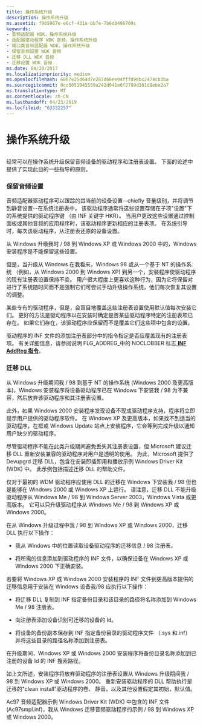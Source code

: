 ```yaml
---
title: 操作系统升级
description: 操作系统升级
ms.assetid: f985967e-e6cf-431a-bb7e-7b6d8486709c
keywords:
- 音频适配器 WDK，操作系统升级
- 适配器驱动程序 WDK 音频，操作系统升级
- 端口类音频适配器 WDK，操作系统升级
- 保留音频设置 WDK 音频
- 迁移 DLL WDK 音频
- 迁移设置 WDK 音频
ms.date: 04/20/2017
ms.localizationpriority: medium
ms.openlocfilehash: 6867e25d64d7e287d66ee04fffd96bc2474cb3ba
ms.sourcegitcommit: 0cc5051945559a242d941a6f2799d161d8eba2a7
ms.translationtype: MT
ms.contentlocale: zh-CN
ms.lasthandoff: 04/23/2019
ms.locfileid: "63332257"
---
```

# <a name="operating-system-upgrades"></a>操作系统升级


## <span id="operating_system_upgrades"></span><span id="OPERATING_SYSTEM_UPGRADES"></span>


经常可以在操作系统升级保留音频设备的驱动程序和注册表设置。 下面的论述中提供了实现此目的一些指导的原则。

### <a name="span-idpreservingaudiosettingsspanspan-idpreservingaudiosettingsspanspan-idpreservingaudiosettingsspanpreserving-audio-settings"></a><span id="Preserving_Audio_Settings"></span><span id="preserving_audio_settings"></span><span id="PRESERVING_AUDIO_SETTINGS"></span>保留音频设置

音频适配器驱动程序可以跟踪的其当前的设备设置--chiefly 音量级别，并将调节到静音设置--在系统注册表中。 该驱动程序通常将这些设置存储在子项"设置"下的系统提供的驱动程序键 （由 INF 关键字 HKR）。 当用户更改这些设置通过控制面板或其他音频的应用程序时，该驱动程序更新相应的注册表项。 在系统引导时，每次该驱动程序，从注册表还原的设备设置。

从 Windows 升级我时 / 98 到 Windows XP 或 Windows 2000 中的，Windows 安装程序是不能保留这些设置。

但是，当升级从 Windows 在我看来，Windows 98 或从一个基于 NT 的操作系统 （例如，从 Windows 2000 到 Windows XP) 到另一个，安装程序使驱动程序的现有注册表设置保持不变。 用户很大程度上更喜欢这种行为，因为它将保留对进行了系统随时间而不是强制它们可尝试手动升级操作系统，他们每次恢复其设置的调整。

某些专有的驱动程序，但是，会盲目地覆盖这些注册表设置使用默认值每次安装它们。 更好的方法是驱动程序以在安装时确定是否某些驱动程序特定的注册表项已存在。 如果它们存在，该驱动程序应保留而不是覆盖它们这些项中包含的设置。

驱动程序的 INF 文件的添加注册表部分中的指令指定是否应覆盖现有的注册表项。 有关详细信息，请参阅说明 FLG\_ADDREG\_中的 NOCLOBBER 标志[ **INF AddReg 指令**](https://msdn.microsoft.com/library/windows/hardware/ff546320)。

### <a name="span-idmigrationdllspanspan-idmigrationdllspanspan-idmigrationdllspanmigration-dll"></a><span id="Migration_DLL"></span><span id="migration_dll"></span><span id="MIGRATION_DLL"></span>迁移 DLL

从 Windows 升级期间我 / 98 到基于 NT 的操作系统 (Windows 2000 及更高版本)，Windows 安装程序将设备驱动程序已在 Windows 下安装我 / 98 为不兼容，然后放弃该驱动程序和其注册表设置。

此外，如果 Windows 2000 安装程序发现设备不现成驱动程序支持，程序将立即提示用户提供的驱动程序软件。 在 Windows XP 及更高版本，如果找不到适当的驱动程序，在框或 Windows Update 站点上安装程序，它会等到完成升级以通知用户缺少的驱动程序。

尽管驱动程序不能在此类升级期间避免丢失其注册表设置，但 Microsoft 建议迁移 DLL 重新安装兼容的驱动程序对用户是透明的使用。 为此，Microsoft 提供了 Devupgrd 迁移 DLL，包含在安装即插即用和播放示例 Windows Driver Kit (WDK) 中。 此示例包括描述迁移 DLL 的帮助文件。

仅对于最初的 WDM 驱动程序应使用 DLL 的迁移在 Windows 下安装我 / 98 但也是能够在 Windows 2000 或 Windows XP 上运行。 请注意，迁移 DLL 不能升级驱动程序从 Windows Me / 98 到 Windows Server 2003，Windows Vista 或更高版本。 它可以只升级驱动程序从 Windows Me / 98 到 Windows XP 或 Windows 2000。

在从 Windows 升级过程中我 / 98 到 Windows XP 或 Windows 2000，迁移 DLL 执行以下操作：

-   我从 Windows 中的位置读取设备驱动程序的迁移信息 / 98 注册表。

-   将所需的信息添加到驱动程序的 INF 文件，以确保设备在 Windows XP 或 Windows 2000 下正确安装。

若要将 Windows XP 或 Windows 2000 安装程序的 INF 文件到更高版本提供的迁移信息用于安装在 Windows 设备我/98 应执行以下操作：

-   将迁移 DLL 复制到 INF 指定备份目录和该目录的路径将名称添加到 Windows Me / 98 注册表。

-   向注册表添加设备识别可迁移的设备的 Id。

-   将设备的备份副本保存到 INF 指定备份目录的驱动程序文件 （.sys 和.inf） 并将这些目录的路径名称添加到注册表。

在升级期间，Windows XP 或 Windows 2000 安装程序将备份目录名称添加到已注册的设备 Id 的 INF 搜索路径。

如上文所述，安装程序将放弃驱动程序的注册表设置从 Windows 升级期间我 / 98 到 Windows XP 或 Windows 2000。 重新安装驱动程序的 DLL 帮助执行是迁移的"clean install"驱动程序的卷、 静音，以及其他设置假定其初始，默认值。

Ac97 音频适配器示例 Windows Driver Kit (WDK) 中包含的 INF 文件 (Ac97smpl.inf)，我从 Windows 迁移音频驱动程序的示例 / 98 到 Windows XP 或 Windows 2000。

 

 




